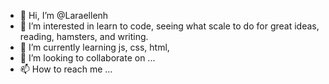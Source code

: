 - 👋 Hi, I’m @Laraellenh
- 👀 I’m interested in learn to code, seeing what scale to do for great ideas, reading, hamsters, and writing.
- 🌱 I’m currently learning js, css, html, 
- 💞️ I’m looking to collaborate on ...
- 📫 How to reach me ...

<!---
Laraellenh/Laraellenh is a ✨ special ✨ repository because its `README.md` (this file) appears on your GitHub profile.
You can click the Preview link to take a look at your changes.
--->
